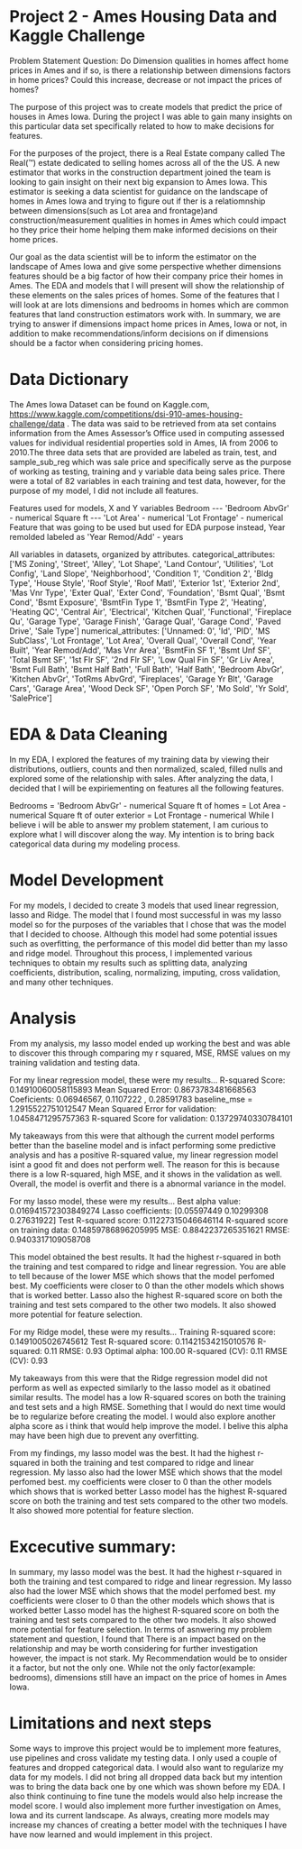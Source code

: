 # Project 2 - Ames Housing Data and Kaggle Challenge

Problem Statement
Question: Do Dimension qualities in homes affect home prices in Ames and if so, is there a relationship between dimensions factors in home prices? Could this increase, decrease or not impact the prices of homes?

The purpose of this project was to create models that predict the price of houses in Ames Iowa. During the project I was able to gain many insights on this particular data set specifically related to how to make decisions for features. 

For the purposes of the project, there is a Real Estate company called The Real(™) estate dedicated to selling homes across all of the the US. A new estimator that works in the construction department joined the team is looking to gain insight on their next big expansion to Ames Iowa. This estimator is seeking a data scientist for guidance on the landscape of homes in Ames Iowa and trying to figure out if ther is a relatiomnship between dimensions(such as Lot area and frontage)and construction/measurement qualities in homes in Ames which could impact ho they price their home helping them make informed decisions on their home prices.

Our goal as the data scientist will be to inform the estimator on the landscape of Ames Iowa and give some perspective whether dimensions features should be a big factor of how their company price their homes in Ames. The EDA and models that I will present will show the relationship of these elements on the sales prices of homes. Some of the features that I will look at are lots dimensions and bedrooms in homes which are common features that land construction estimators work with. In summary, we are trying to answer if dimensions impact home prices in Ames, Iowa or not, in addition to make recommendations/inform decisions on if dimensions should be a factor when considering pricing homes.


# Data Dictionary
The Ames Iowa Dataset can be found on Kaggle.com, https://www.kaggle.com/competitions/dsi-910-ames-housing-challenge/data  . The data was said to be retrieved from ata set contains information from the Ames Assessor’s Office used in computing assessed values for individual residential properties sold in Ames, IA from 2006 to 2010.The three data sets that are provided are labeled as train, test, and sample_sub_reg which was sale price and specifically serve as the purpose of working as testing, training and y variable data being sales price. There were a total of 82 variables in each  training and test data, however, for the purpose of my model, I did not include all features.

Features used for models, X and Y variables
Bedroom --- 'Bedroom AbvGr' - numerical
Square ft --- 'Lot Area' - numerical
'Lot Frontage' - numerical
Feature that was going to be used but used for EDA purpose instead, Year remolded labeled as 'Year Remod/Add' - years

All variables in datasets, organized by attributes.
categorical_attributes: ['MS Zoning', 'Street', 'Alley', 'Lot Shape', 'Land Contour', 'Utilities', 'Lot Config', 'Land Slope', 'Neighborhood', 'Condition 1', 'Condition 2', 'Bldg Type', 'House Style', 'Roof Style', 'Roof Matl', 'Exterior 1st', 'Exterior 2nd', 'Mas Vnr Type', 'Exter Qual', 'Exter Cond', 'Foundation', 'Bsmt Qual', 'Bsmt Cond', 'Bsmt Exposure', 'BsmtFin Type 1', 'BsmtFin Type 2', 'Heating', 'Heating QC', 'Central Air', 'Electrical', 'Kitchen Qual', 'Functional', 'Fireplace Qu', 'Garage Type', 'Garage Finish', 'Garage Qual', 'Garage Cond', 'Paved Drive', 'Sale Type']
numerical_attributes: ['Unnamed: 0', 'Id', 'PID', 'MS SubClass', 'Lot Frontage', 'Lot Area', 'Overall Qual', 'Overall Cond', 'Year Built', 'Year Remod/Add', 'Mas Vnr Area', 'BsmtFin SF 1', 'Bsmt Unf SF', 'Total Bsmt SF', '1st Flr SF', '2nd Flr SF', 'Low Qual Fin SF', 'Gr Liv Area', 'Bsmt Full Bath', 'Bsmt Half Bath', 'Full Bath', 'Half Bath', 'Bedroom AbvGr', 'Kitchen AbvGr', 'TotRms AbvGrd', 'Fireplaces', 'Garage Yr Blt', 'Garage Cars', 'Garage Area', 'Wood Deck SF', 'Open Porch SF', 'Mo Sold', 'Yr Sold', 'SalePrice']

# EDA & Data Cleaning
In my EDA, I explored the features of my training data by viewing their distributions, outliers, counts and then normalized, scaled, filled nulls and explored some of the relationship with sales. After analyzing the data, I decided that I will be expiriementing on features all the following features.

Bedrooms = 'Bedroom AbvGr' - numerical
Square ft of homes = Lot Area - numerical
Square ft of outer exterior = Lot Frontage - numerical
While I believe i will be able to answer my problem statement, I am curious to explore what I will discover along the way. My intention is to bring back categorical data during my modeling process.

# Model Development 
For my models, I decided to create 3 models that used linear regression, lasso and Ridge. The model that I found most successful in was my lasso model so for the purposes of the variables that I chose that was the model that I decided to choose. Although this model had some potential issues such as overfitting, the performance of this model did better than my lasso and ridge model. Throughout this process, I implemented various techniques to obtain my results such as splitting data, analyzing coefficients, distribution, scaling, normalizing, imputing, cross validation, and many other techniques. 


# Analysis 
From my analysis, my lasso model ended up working the best and was able to discover this through comparing my r squared, MSE, RMSE values on my training validation and testing data. 

For my linear regression model, these were my results...
R-squared Score: 0.14910060058115893
Mean Squared Error: 0.8673783481668563
Coeficients: 0.06946567, 0.1107222 , 0.28591783
baseline_mse = 1.2915522751012547
Mean Squared Error for validation: 1.0458471295757363
R-squared Score for validation: 0.13729740330784101

My takeaways from this were that although the current model performs better than the baseline model and is infact performing some predictive analysis and has a positive R-squared value, my linear regression model isint a good fit and does not perform well. The reason for this is because there is a low R-squared, high MSE, and it shows in the validation as well. Overall, the model is overfit and there is a abnormal variance in the model.

For my lasso model, these were my results...
Best alpha value: 0.016941572303849274
Lasso coefficients: [0.05597449 0.10299308 0.27631922]
Test R-squared score: 0.11227315046646114
R-squared score on training data: 0.14859786896205995
MSE: 0.8842237265351621
RMSE: 0.9403317109058708

This model obtained the best results. It had the highest r-squared in both the training and test compared to ridge and linear regression. You are able to tell because of the lower MSE which shows that the model perfomed best. My coefficients were closer to 0 than the other models which shows that is worked better. Lasso also the highest R-squared score on both the training and test sets compared to the other two models. It also showed more potential for feature selection.


For my Ridge model, these were my results...
Training R-squared score: 0.1491005026745612
Test R-squared score: 0.11421534215010576
R-squared: 0.11
RMSE: 0.93
Optimal alpha: 100.00
R-squared (CV): 0.11
RMSE (CV): 0.93

My takeaways from this were that the Ridge regression model did not perform as well as expected similarly to the lasso model as it obatined similar results. The model has a low R-squared scores on both the training and test sets and a high RMSE. Something that I would do next time would be to regularize before creating the model. I would also explore another alpha score as i think that would help improve the model. I belive this alpha may have been high due to prevent any overfitting.


From my findings, my lasso model was the best. It had the highest r-squared in both the training and test compared to ridge and linear regression. My lasso also had the lower MSE which shows that the model perfomed best. my coefficients were closer to 0 than the other models which shows that is worked better Lasso model has the highest R-squared score on both the training and test sets compared to the other two models. It also showed more potential for feature slection.

# Excecutive summary:
In summary, my lasso model was the best. It had the highest r-squared in both the training and test compared to ridge and linear regression. My lasso also had the lower MSE which shows that the model perfomed best. my coefficients were closer to 0 than the other models which shows that is worked better Lasso model has the highest R-squared score on both the training and test sets compared to the other two models. It also showed more potential for feature selection. In terms of asnwering my problem statement and question, I found that There is an impact based on the relationship and may be worth considering for further investigation however, the impact is not stark. My Recommendation would be to onsider it a factor, but not the only one.
While not the only factor(example: bedrooms), dimensions still have an impact on the price of homes in Ames Iowa. 

# Limitations and next steps
Some ways to improve this project would be to implement more features, use pipelines and cross validate my testing data. I only used a couple of features and dropped categorical data. I would also want to regularize my data for my models. I did not bring all dropped data back but my intention was to bring the data back one by one which was shown before my EDA. I also think continuing to fine tune the models would also help increase the model score. I would also implement more further investigation on Ames, Iowa and its current landscape. As always, creating more models may increase my chances of creating a better model with the techniques I have have now learned and would implement in this project.
